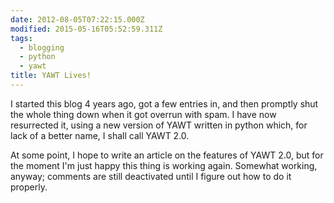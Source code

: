 ```yaml
---
date: 2012-08-05T07:22:15.000Z
modified: 2015-05-16T05:52:59.311Z
tags:
  - blogging
  - python
  - yawt
title: YAWT Lives!
---
```


I started this blog 4 years ago, got a few entries in, and then promptly
shut the whole thing down when it got overrun with spam.  I have now
resurrected it, using a new version of YAWT written in python which, for
lack of a better name, I shall call YAWT 2.0.

At some point, I hope to write an article on the features of YAWT 2.0, but
for the moment I'm just happy this thing is working again.  Somewhat
working, anyway; comments are still deactivated until I figure out how to do
it properly.
